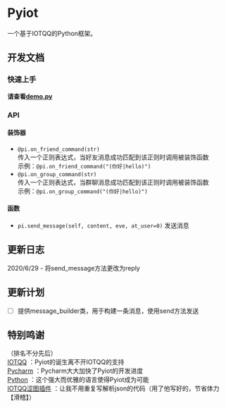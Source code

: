 # Pyiot
一个基于IOTQQ的Python框架。  
  
## 开发文档
  
### 快速上手
**请查看[demo.py](https://www.github.com/KongChengPro/Pyiot/tree/master/demo.py)**
### API
#### 装饰器
* `@pi.on_friend_command(str)`  
传入一个正则表达式，当好友消息成功匹配到该正则时调用被装饰函数  
示例：`@pi.on_friend_command("(你好|hello)")`
* `@pi.on_group_command(str)`  
传入一个正则表达式，当群聊消息成功匹配到该正则时调用被装饰函数    
示例：`@pi.on_group_command("(你好|hello)")`

#### 函数  
* `pi.send_message(self, content, eve, at_user=0)`
发送消息
## 更新日志
2020/6/29 - 将send_message方法更改为reply
## 更新计划
- [ ] 提供message_builder类，用于构建一条消息，使用send方法发送
## 特别鸣谢
（排名不分先后）  
[IOTQQ](https://github.com/IOTQQ/IOTQQ)
：Pyiot的诞生离不开IOTQQ的支持  
[Pycharm](https://www.jetbrains.com/pycharm/)
：Pycharm大大加快了Pyiot的开发进度  
[Python](https://www.python.org/)
：这个强大而优雅的语言使得Pyiot成为可能  
[IOTQQ涩图插件](https://github.com/yuban10703/IOTQQ-color_pic/)
：让我不用重复写解析json的代码（用了他写好的，节省体力【滑稽】）
